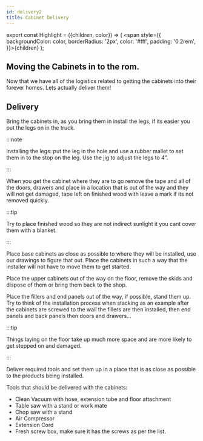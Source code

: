 ```yaml
---
id: delivery2
title: Cabinet Delivery
---
```


<!-- This is an MDX script that you add a highlight colour to text. Just add the "<Highlight>sample text</Highlight>" and set the Hex Value for your "color" inline, and voila! -->

export const Highlight = ({children, color}) => ( <span style={{
      backgroundColor: color,
      borderRadius: '2px',
      color: '#fff',
      padding: '0.2rem',
    }}>{children}</span> );

## Moving the Cabinets in to the rom.

Now that we have all of the logistics related to getting the cabinets into their forever homes. Lets actually deliver them!

## Delivery

Bring the cabinets in, as you bring them in install the legs, if its easier you put the legs on in the truck.

:::note

Installing the legs: put the leg in the hole and use a rubber mallet to set them in to the stop on the leg. Use the jig to adjust the legs to 4”.  

:::

When you get the cabinet where they are to go remove the tape and all of the doors, drawers and place in a location that is out of the way and they will not get damaged, tape left on finished wood with leave a mark if its not removed quickly.

:::tip

Try to place finished wood so they are not indirect sunlight it you cant cover them with a blanket. 

:::

Place base cabinets as close as possible to where they will be installed, use our drawings to figure that out. Place the cabinets in such a way that the installer will not have to move them to get started.

Place the upper cabinets out of the way on the floor, remove the skids and dispose of them or bring them back to the shop.

Place the fillers and end panels out of the way, if possible, stand them up. Try to think of the installation process when stacking as an example after the cabinets are screwed to the wall the fillers are then installed, then end panels and back panels then doors and drawers…

:::tip

Things laying on the floor take up much more space and are more likely to get stepped on and damaged.

:::

Deliver required tools and set them up in a place that is as close as possible to the products being installed. 

<Highlight color="#OOA400">Tools that should be delivered with the cabinets: 
* Clean Vacuum with hose, extension tube and floor attachment
* Table saw with a stand or work mate 
* Chop saw with a stand 
* Air Compressor
* Extension Cord 
* Fresh screw box, make sure it has the screws as per the list.</Hightlight>